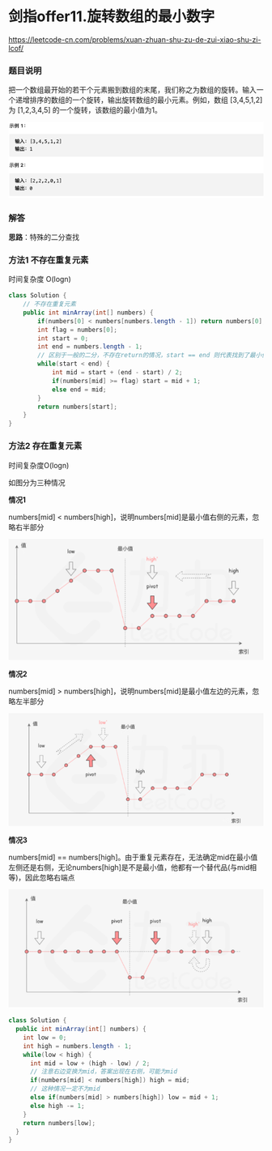 #  剑指offer11.旋转数组的最小数字

https://leetcode-cn.com/problems/xuan-zhuan-shu-zu-de-zui-xiao-shu-zi-lcof/



### 题目说明

把一个数组最开始的若干个元素搬到数组的末尾，我们称之为数组的旋转。输入一个递增排序的数组的一个旋转，输出旋转数组的最小元素。例如，数组 [3,4,5,1,2] 为 [1,2,3,4,5] 的一个旋转，该数组的最小值为1。

![image-20210308182141422](./img/image-20210308182141422.png)



### 解答

**思路**：特殊的二分查找



### 方法1 不存在重复元素

时间复杂度 O(logn)

```java
class Solution {
    // 不存在重复元素
    public int minArray(int[] numbers) {
        if(numbers[0] < numbers[numbers.length - 1]) return numbers[0];
        int flag = numbers[0];
        int start = 0;
        int end = numbers.length - 1;
        // 区别于一般的二分，不存在return的情况，start == end 则代表找到了最小值
        while(start < end) {
            int mid = start + (end - start) / 2;
            if(numbers[mid] >= flag) start = mid + 1;
            else end = mid;
        }
        return numbers[start];
    }
}
```





### 方法2 存在重复元素

时间复杂度O(logn)

如图分为三种情况

**情况1**

numbers[mid] < numbers[high]，说明numbers[mid]是最小值右侧的元素，忽略右半部分

![image-20210308182423559](image-20210308182423559.png)

**情况2**

numbers[mid] > numbers[high]，说明numbers[mid]是最小值左边的元素，忽略左半部分

![image-20210308182620258](image-20210308182620258.png)

**情况3**

numbers[mid] == numbers[high]。由于重复元素存在，无法确定mid在最小值左侧还是右侧，无论numbers[high]是不是最小值，他都有一个替代品(与mid相等)，因此忽略右端点

![image-20210308182823312](image-20210308182823312.png)

```java
class Solution {
  public int minArray(int[] numbers) {
    int low = 0;
    int high = numbers.length - 1;
    while(low < high) {
      int mid = low + (high - low) / 2;
      // 注意右边变换为mid，答案出现在右侧，可能为mid
      if(numbers[mid] < numbers[high]) high = mid;
      // 这种情况一定不为mid
      else if(numbers[mid] > numbers[high]) low = mid + 1;
      else high -= 1;
    }
    return numbers[low];
  }
}
```



